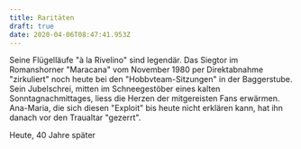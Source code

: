 ```yaml
---
title: Raritäten
draft: true
date: 2020-04-06T08:47:41.953Z
---
```

Seine Flügelläufe "à la Rivelino" sind legendär. Das Siegtor im Romanshorner "Maracana" vom November 1980 per Direktabnahme "zirkuliert" noch heute bei den "Hobbvteam-Sitzungen" in der Baggerstube. Sein Jubelschrei, mitten im Schneegestöber eines kalten Sonntagnachmittages, liess die Herzen der mitgereisten Fans erwärmen. Ana-Maria, die sich diesen "Exploit" bis heute nicht erklären kann, hat ihn danach vor den Traualtar "gezerrt".

Heute, 40 Jahre später